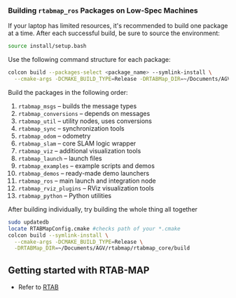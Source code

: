 ### Building `rtabmap_ros` Packages on Low-Spec Machines

If your laptop has limited resources, it's recommended to build one package at a time.
After each successful build, be sure to source the environment:

```bash
source install/setup.bash
```

Use the following command structure for each package:

```bash
colcon build --packages-select <package_name> --symlink-install \
  --cmake-args -DCMAKE_BUILD_TYPE=Release -DRTABMap_DIR=~/Documents/AGV/rtabmap/rtabmap_core/build
```

Build the packages in the following order:

1. `rtabmap_msgs` – builds the message types
2. `rtabmap_conversions` – depends on messages
3. `rtabmap_util` – utility nodes, uses conversions
4. `rtabmap_sync` – synchronization tools
5. `rtabmap_odom` – odometry
6. `rtabmap_slam` – core SLAM logic wrapper
7. `rtabmap_viz` – additional visualization tools
8. `rtabmap_launch` – launch files
9. `rtabmap_examples` – example scripts and demos
10. `rtabmap_demos` – ready-made demo launchers
11. `rtabmap_ros` – main launch and integration node
12. `rtabmap_rviz_plugins` – RViz visualization tools
13. `rtabmap_python` – Python utilities

After building individually, try building the whole thing all together

```bash
sudo updatedb
locate RTABMapConfig.cmake #checks path of your *.cmake
colcon build --symlink-install \
  --cmake-args -DCMAKE_BUILD_TYPE=Release \
  -DRTABMap_DIR=~/Documents/AGV/rtabmap/rtabmap_core/build
```

## Getting started with RTAB-MAP
- Refer to [RTAB](./rtab.md)